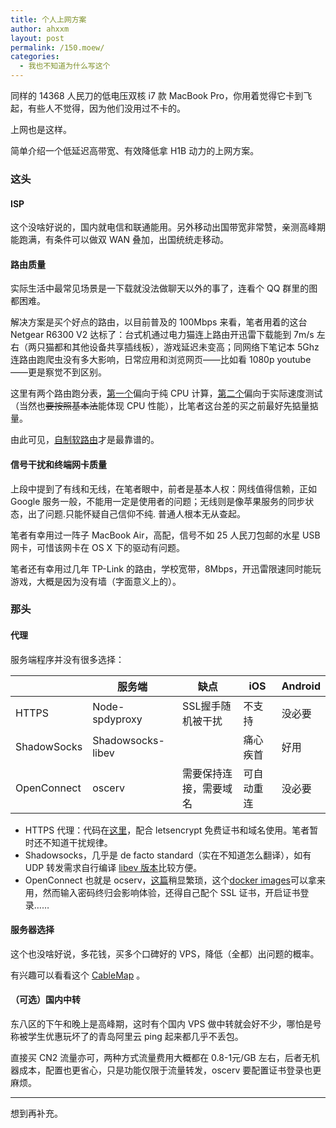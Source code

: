 ```yaml
---
title: 个人上网方案
author: ahxxm
layout: post
permalink: /150.moew/
categories:
  - 我也不知道为什么写这个
---
```


同样的 14368 人民刀的低电压双核 i7 款 MacBook Pro，你用着觉得它卡到飞起，有些人不觉得，因为他们没用过不卡的。

上网也是这样。

简单介绍一个低延迟高带宽、有效降低拿 H1B 动力的上网方案。

### 这头

#### ISP

这个没啥好说的，国内就电信和联通能用。另外移动出国带宽非常赞，亲测高峰期能跑满，有条件可以做双 WAN 叠加，出国统统走移动。

#### 路由质量

实际生活中最常见场景是一下载就没法做聊天以外的事了，连看个 QQ 群里的图都困难。

解决方案是买个好点的路由，以目前普及的 100Mbps 来看，笔者用着的这台 Netgear R6300 V2 达标了：台式机通过电力猫连上路由开迅雷下载能到 7m/s 左右（两只猫都和其他设备共享插线板），游戏延迟未变高；同网络下笔记本 5Ghz 连路由跑爬虫没有多大影响，日常应用和浏览网页——比如看 1080p youtube ——更是察觉不到区别。

这里有两个路由跑分表，[第一个](https://wiki.openwrt.org/doc/howto/benchmark.openssl)偏向于纯 CPU 计算，[第二个](http://www.smallnetbuilder.com/tools/charts/router/view)偏向于实际速度测试（当然也<del>要按照基本法</del>能体现 CPU 性能），比笔者这台差的买之前最好先掂量掂量。

由此可见，[自制软路由](http://arstechnica.com/gadgets/2016/01/numbers-dont-lie-its-time-to-build-your-own-router/)才是最靠谱的。

#### 信号干扰和终端网卡质量

上段中提到了有线和无线，在笔者眼中，前者是基本人权：网线值得信赖，正如 Google 服务一般，不能用一定是使用者的问题；无线则是像苹果服务的同步状态，出了问题.只能怀疑自己信仰不纯. 普通人根本无从查起。

笔者有幸用过一阵子 MacBook Air，高配，信号不如 25 人民刀包邮的水星 USB 网卡，可惜该网卡在 OS X 下的驱动有问题。

笔者还有幸用过几年 TP-Link 的路由，学校宽带，8Mbps，开迅雷限速同时能玩游戏，大概是因为没有墙（字面意义上的）。

### 那头

#### 代理

服务端程序并没有很多选择：

|             	| 服务端            	| 缺点                   	| iOS        	| Android 	|
|-------------	|-------------------	|------------------------	|------------	|---------	|
| HTTPS       	| Node-spdyproxy    	| SSL握手随机被干扰      	| 不支持     	| 没必要  	|
| ShadowSocks 	| Shadowsocks-libev 	|                        	| 痛心疾首   	| 好用    	|
| OpenConnect 	| oscerv            	| 需要保持连接，需要域名 	| 可自动重连 	| 没必要  	|

* HTTPS 代理：代码在[这里](https://github.com/igrigorik/node-spdyproxy)，配合 letsencrypt 免费证书和域名使用。笔者暂时还不知道干扰规律。
* Shadowsocks，几乎是 de facto standard（实在不知道怎么翻译），如有 UDP 转发需求自行编译 [libev 版本](https://github.com/shadowsocks/shadowsocks-libev)比较方便。
* OpenConnect 也就是 ocserv，[这篇](http://bitinn.net/11084/)稍显繁琐，这个[docker images](https://github.com/wppurking/ocserv-docker)可以拿来用，然而输入密码终归会影响体验，还得自己配个 SSL 证书，开启证书登录……

#### 服务器选择

这个也没啥好说，多花钱，买多个口碑好的 VPS，降低（全都）出问题的概率。

有兴趣可以看看这个 [CableMap](http://www.cablemap.info/) 。

#### （可选）国内中转

东八区的下午和晚上是高峰期，这时有个国内 VPS 做中转就会好不少，哪怕是号称被学生优惠玩坏了的青岛阿里云 ping 起来都几乎不丢包。

直接买 CN2 流量亦可，两种方式流量费用大概都在 0.8-1元/GB 左右，后者无机器成本，配置也更省心，只是功能仅限于流量转发，oscerv 要配置证书登录也更麻烦。

***

想到再补充。



